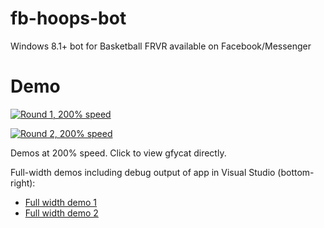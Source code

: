 # fb-hoops-bot
Windows 8.1+ bot for Basketball FRVR available on Facebook/Messenger

# Demo

[![Round 1, 200% speed](https://thumbs.gfycat.com/AgonizingParallelLark-size_restricted.gif)](https://gfycat.com/AgonizingParallelLark)

[![Round 2, 200% speed](https://thumbs.gfycat.com/PersonalSickAfricanrockpython-size_restricted.gif)](https://gfycat.com/PersonalSickAfricanrockpython)

Demos at 200% speed. Click to view gfycat directly.

Full-width demos including debug output of app in Visual Studio (bottom-right):

- [Full width demo 1](https://gfycat.com/PassionateCelebratedItaliangreyhound)
- [Full width demo 2](https://gfycat.com/DifferentParchedIbis)
